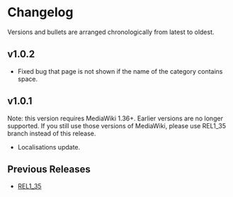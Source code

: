 # Changelog

Versions and bullets are arranged chronologically from latest to oldest.

## v1.0.2

- Fixed bug that page is not shown if the name of the category contains space.

## v1.0.1

Note: this version requires MediaWiki 1.36+. Earlier versions are no longer supported.
If you still use those versions of MediaWiki, please use REL1_35 branch instead of this release.

- Localisations update.

## Previous Releases

- [REL1_35](https://github.com/femiwiki/AchievementBadges/blob/REL1_35/CHANGELOG.md)
